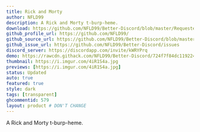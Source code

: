 ```yaml
---
title: Rick and Morty
author: NFLD99
description: A Rick and Morty t-burp-heme.
download: https://github.com/NFLD99/Better-Discord/blob/master/Requested/Updated/Rick_And_Morty.theme.css
github_profile_url: https://github.com/NFLD99/
github_source_url: https://github.com/NFLD99/Better-Discord/blob/master/Requested/Updated/Rick_And_Morty.theme.css
github_issue_url: https://github.com/NFLD99/Better-Discord/issues
discord_server: https://discordapp.com/invite/kWRYPrq
demo: https://rawcdn.githack.com/NFLD99/Better-Discord/724f7f84dc119224e397a20c85e509ba32285052/Requested/Updated/Rick_And_Morty.theme.css
thumbnail: https://i.imgur.com/4iR1S4a.jpg
previews: [https://i.imgur.com/4iR1S4a.jpg]
status: Updated
auto: true
featured: true
style: dark
tags: [transparent]
ghcommentid: 579 
layout: product # DON'T CHANGE
---
```

A Rick and Morty t-burp-heme.